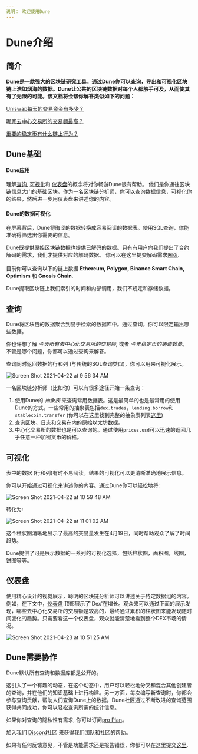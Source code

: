 ```yaml
---
说明： 欢迎使用Dune
---
```


# Dune介绍

## 简介

**Dune是一款强大的区块链研究工具。通过Dune你可以查询，导出和可视化区块链上浩如烟海的数据。Dune让公共的区块链数据对每个人都触手可及，从而使其有了无限的可能。该文档将会帮你解答类似如下的问题：**

[Uniswap每天的交易资金有多少？](https://dune.xyz/queries/3)

[哪家去中心交易所的交易额最高？](https://dune.xyz/queries/1847)

[重要的稳定币有什么链上行为？](https://dune.xyz/hagaetc/stablecoins)

## Dune基础

#### Dune应用

理解[查询](./#queries), [可视化](duneapp/visualizations/)和 [仪表盘](duneapp/dashboards.md)的概念将对你畅游Dune很有帮助。 他们是你通往区块链信息大门的基础区块。作为一名区块链分析师，你可以查询数据信息，可视化你的结果，然后进一步用仪表盘来讲述你的内容。 

#### Dune的数据可视化

在屏幕背后，Dune将晦涩的数据转换成容易阅读的数据表。使用SQL查询，你能准确得筛选出你需要的信息。

Dune既提供原始区块链数据也提供已解码的数据。只有有用户向我们提出了合约解码的需求，我们才提供对应的解码数据。 你可以在这里提交解码需求[网页](https://dune.xyz/contracts/new).\
\
目前你可以查询以下的链上数据 **Ethereum, Polygon, Binance Smart Chain, Optimism** 和 **Gnosis Chain**.

Dune提取区块链上我们索引的时间和内部调用，我们不规定和存储数据。

## 查询

Dune将区块链的数据聚合到易于检索的数据库中。通过查询，你可以限定输出哪些数据。 

你也许想了解 _今天所有去中心化交易所的交易额_, 或者 _今年稳定币的铸造数量_。 不管是哪个问题，你都可以通过查询来解答。

查询同时返回数据的行和列 (与传统的SQL查询类似)，你可以用来可视化展示。

![Screen Shot 2021-04-22 at 9 56 34 AM](https://user-images.githubusercontent.com/76178256/115726979-357d1380-a351-11eb-83ee-16f0d57c6ecb.png)

一名区块链分析师（比如你）可以有很多途径开始一条查询：

1. 使用Dune的 _抽象表_ 来查询常用数据表。这是最简单的也是最常用的使用Dune的方式。一些常用的抽象表包括`dex.trades`，`lending.borrow`和`stablecoin.transfer` (你可以在这里找到完整的抽象表列表[这里](https://github.com/duneanalytics/abstractions))
2. 查询区块、日志和交易在内的原始以太坊数据。
3. 中心化交易所的数据也是可以查询的。通过使用`prices.usd`可以迅速的返回几乎任意一种加密货币的价格。

## 可视化

表中的数据 (行和列)有时不易阅读。结果的可视化可以更清晰准确地展示信息。

你可以开始通过可视化来讲述你的内容。通过Dune你可以轻松地将:

![Screen Shot 2021-04-22 at 10 59 48 AM](https://user-images.githubusercontent.com/76178256/115737269-fa331280-a359-11eb-9a31-c0dfe4b038e6.png)

转化为:

![Screen Shot 2021-04-22 at 11 01 02 AM](https://user-images.githubusercontent.com/76178256/115737692-5b5ae600-a35a-11eb-8145-bdcf9396cd03.png)

这个柱状图清晰地展示了最高的交易量发生在4月19日，同时帮助观众了解了时间趋势。

Dune提供了可是展示数据的一系列的可视化选择，包括柱状图，面积图，线图，饼图等等。

## 仪表盘

使用精心设计的视觉展示，聪明的区块链分析师可以讲述关于特定数据组的内容。例如，在下文中，[仪表盘](https://dune.xyz/hagaetc/dex-metrics) 顶部展示了'Dex'在增长。观众来可以通过下面的展示发现，哪些去中心化交易所的交易额是较高的，最终通过累积的柱状图来能发现随时间变化的趋势。只需要看这一个仪表盘，观众就能清楚地看到整个DEX市场的情况。

![Screen Shot 2021-04-23 at 10 51 25 AM](https://user-images.githubusercontent.com/76178256/115889404-e7841080-a421-11eb-9e30-8d43e58e28f4.png)

## Dune需要协作

Dune默认所有查询和数据库都是公开的。

这引入了一个有趣的动态，在这个动态中，用户可以轻松地分叉和混合其他创建者的查询，并在他们的知识基础上进行构建。另一方面，每次编写新查询时，你都会参与查询贡献，帮助人们查询Dune上的数据。Dune社区通过不断改进的查询范围获得共同成功，你可以轻松查询所需的统计信息。

如果你对查询的隐私性有需求, 你可以订阅[pro Plan](https://dune.xyz/pricing)。

加入我们 [Discord社区](https://discord.gg/BJBHFR6sdy) 来获得我们团队和社区的帮助。

如果有任何反馈意见，不管是功能需求还是报告错误，你都可以在这里提交[这里](https://feedback.dune.xyz/).
